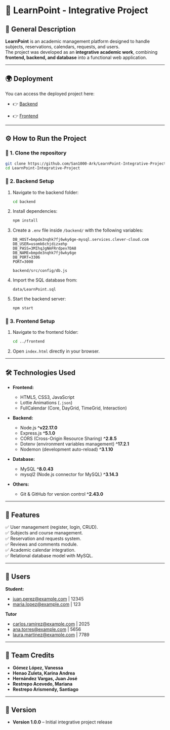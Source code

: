# 📘 LearnPoint - Integrative Project

## 📌 General Description  
**LearnPoint** is an academic management platform designed to handle subjects, reservations, calendars, requests, and users.  
The project was developed as an **integrative academic work**, combining **frontend, backend, and database** into a functional web application.  

---

## 🌍 Deployment  

You can access the deployed project here:  
- 👉 [Backend](https://learnpoint-sh7v.onrender.com) 

- 👉 [Frontend](https://learn-point-integrative-project.vercel.app) 
---

## ⚙️ How to Run the Project  

### 🔹 1. Clone the repository  
```bash
git clone https://github.com/San1000-Ark/LearnPoint-Integrative-Project-.git
cd LearnPoint-Integrative-Project
```

### 🔹 2. Backend Setup  
1. Navigate to the backend folder:  
   ```bash
   cd backend
   ```
2. Install dependencies:  
   ```bash
   npm install
   ```
3. Create a `.env` file inside `/backend/` with the following variables:  
   ```env
   DB_HOST=bmpde3nqhk7fj6wky6ge-mysql.services.clever-cloud.com
   DB_USER=usomk6chjdizxehp
   DB_PASS=3MIhqJgNmFRrdpev7DA8
   DB_NAME=bmpde3nqhk7fj6wky6ge
   DB_PORT=3306
   PORT=3000
   ```
   ```
   backend/src/config/db.js
   ```
4. Import the SQL database from:  
   ```
   data/LearnPoint.sql
   ```
5. Start the backend server:  
   ```bash
   npm start
   ```

### 🔹 3. Frontend Setup  
1. Navigate to the frontend folder:  
   ```bash
   cd ../frontend
   ```
2. Open `index.html` directly in your browser.  

---

## 🛠️ Technologies Used  


- **Frontend:**  
  - HTML5, CSS3, JavaScript  
  - Lottie Animations (`.json`)  
  - FullCalendar (Core, DayGrid, TimeGrid, Interaction)  

- **Backend:**  
  - Node.js **^v22.17.0**
  - Express.js **^5.1.0**
  - CORS (Cross-Origin Resource Sharing) **^2.8.5**
  - Dotenv (environment variables management) **^17.2.1**
  - Nodemon (development auto-reload) **^3.1.10**

- **Database:**  
  - MySQL  **^8.0.43**
  - mysql2 (Node.js connector for MySQL) **^3.14.3**

- **Others:**  
  - Git & GitHub for version control **^2.43.0**

---

## 🌟 Features  

✅ User management (register, login, CRUD).  
✅ Subjects and course management.  
✅ Reservation and requests system.  
✅ Reviews and comments module.  
✅ Academic calendar integration.  
✅ Relational database model with MySQL.  

---

## 🌟 Users

**Student:** 
- juan.perez@example.com   | 12345
- maria.lopez@example.com  | 123

**Tutor** 
- carlos.ramirez@example.com | 2025
- ana.torres@example.com   | 5656
- laura.martinez@example.com | 7789

---

## 👥 Team Credits  

- **Gómez López, Vanessa**  
- **Henao Zuleta, Karina Andrea**  
- **Hernández Vargas, Juan José**  
- **Restrepo Acevedo, Mariana**  
- **Restrepo Arismendy, Santiago**  

---

## 📌 Version  

- **Version 1.0.0** – Initial integrative project release  
